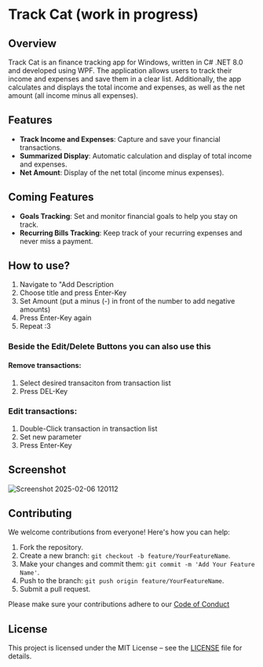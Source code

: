 # Track Cat (work in progress)

## Overview

Track Cat is an finance tracking app for Windows, written in C# .NET 8.0 and developed using WPF. The application allows users to track their income and expenses and save them in a clear list. Additionally, the app calculates and displays the total income and expenses, as well as the net amount (all income minus all expenses).


## Features

- **Track Income and Expenses**: Capture and save your financial transactions.
- **Summarized Display**: Automatic calculation and display of total income and expenses.
- **Net Amount**: Display of the net total (income minus expenses).


## Coming Features

- **Goals Tracking**: Set and monitor financial goals to help you stay on track.
- **Recurring Bills Tracking**: Keep track of your recurring expenses and never miss a payment.


## How to use?
1. Navigate to "Add Description
2. Choose title and press Enter-Key
3. Set Amount (put a minus (-) in front of the number to add negative amounts)
4. Press Enter-Key again
5. Repeat :3

### Beside the Edit/Delete Buttons you can also use this

#### Remove transactions:
1. Select desired transaciton from transaction list
2. Press DEL-Key

### Edit transactions:
1. Double-Click transaction in transaction list
2. Set new parameter
3. Press Enter-Key


## Screenshot

![Screenshot 2025-02-06 120112](https://github.com/user-attachments/assets/2b9f943c-5d50-4839-88b4-ee521aa885e8)


## Contributing

We welcome contributions from everyone! Here's how you can help:

1. Fork the repository.
2. Create a new branch: `git checkout -b feature/YourFeatureName`.
3. Make your changes and commit them: `git commit -m 'Add Your Feature Name'`.
4. Push to the branch: `git push origin feature/YourFeatureName`.
5. Submit a pull request.

Please make sure your contributions adhere to our [Code of Conduct](CODE_OF_CONDUCT.md)


## License

This project is licensed under the MIT License – see the [LICENSE](LICENSE.md) file for details.

